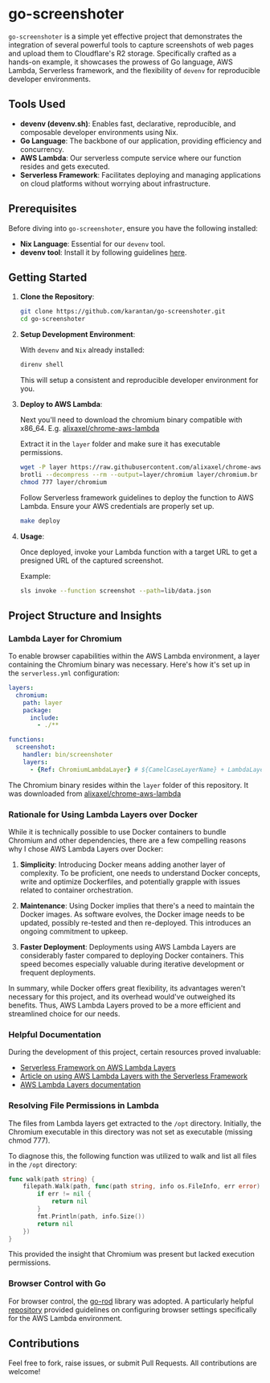 # go-screenshoter

`go-screenshoter` is a simple yet effective project that demonstrates the integration of
several powerful tools to capture screenshots of web pages and upload them to Cloudflare's R2
storage. Specifically crafted as a hands-on example, it showcases the prowess of Go
language, AWS Lambda, Serverless framework, and the flexibility of `devenv` for reproducible
developer environments.

## Tools Used

- **devenv (devenv.sh)**: Enables fast, declarative, reproducible, and composable developer
environments using Nix.
- **Go Language**: The backbone of our application, providing efficiency and concurrency.
- **AWS Lambda**: Our serverless compute service where our function resides and gets executed.
- **Serverless Framework**: Facilitates deploying and managing applications on cloud platforms
without worrying about infrastructure.

## Prerequisites

Before diving into `go-screenshoter`, ensure you have the following installed:

- **Nix Language**: Essential for our `devenv` tool.
- **devenv tool**: Install it by following guidelines [here](devenv.sh).

## Getting Started

1. **Clone the Repository**:

   ```bash
   git clone https://github.com/karantan/go-screenshoter.git
   cd go-screenshoter
   ```

2. **Setup Development Environment**:

   With `devenv` and `Nix` already installed:

   ```bash
   direnv shell
   ```

   This will setup a consistent and reproducible developer environment for you.

3. **Deploy to AWS Lambda**:

   Next you'll need to download the chromium binary compatible with x86_64.
   E.g. [alixaxel/chrome-aws-lambda](https://raw.githubusercontent.com/alixaxel/chrome-aws-lambda/master/bin/chromium.br)

   Extract it in the `layer` folder and make sure it has executable permissions.

   ```bash
   wget -P layer https://raw.githubusercontent.com/alixaxel/chrome-aws-lambda/master/bin/chromium.br
   brotli --decompress --rm --output=layer/chromium layer/chromium.br
   chmod 777 layer/chromium
   ```

   Follow Serverless framework guidelines to deploy the function to AWS Lambda. Ensure
   your AWS credentials are properly set up.

   ```bash
   make deploy
   ```

4. **Usage**:

   Once deployed, invoke your Lambda function with a target URL to get a presigned URL
   of the captured screenshot.

   Example:

   ```bash
   sls invoke --function screenshot --path=lib/data.json
   ```

## Project Structure and Insights

### Lambda Layer for Chromium

To enable browser capabilities within the AWS Lambda environment, a layer containing the
Chromium binary was necessary. Here's how it's set up in the `serverless.yml` configuration:

```yml
layers:
  chromium:
    path: layer
    package:
      include:
        - ./**

functions:
  screenshot:
    handler: bin/screenshoter
    layers:
      - {Ref: ChromiumLambdaLayer} # ${CamelCaseLayerName} + LambdaLayer
```

The Chromium binary resides within the `layer` folder of this repository. It was
downloaded from [alixaxel/chrome-aws-lambda](https://raw.githubusercontent.com/alixaxel/chrome-aws-lambda/master/bin/chromium.br)

### Rationale for Using Lambda Layers over Docker

While it is technically possible to use Docker containers to bundle Chromium and other
dependencies, there are a few compelling reasons why I chose AWS Lambda Layers over Docker:

1. **Simplicity**: Introducing Docker means adding another layer of complexity. To be
proficient, one needs to understand Docker concepts, write and optimize Dockerfiles,
and potentially grapple with issues related to container orchestration.

2. **Maintenance**: Using Docker implies that there's a need to maintain the Docker
images. As software evolves, the Docker image needs to be updated, possibly re-tested
and then re-deployed. This introduces an ongoing commitment to upkeep.

3. **Faster Deployment**: Deployments using AWS Lambda Layers are considerably faster
compared to deploying Docker containers. This speed becomes especially valuable during
iterative development or frequent deployments.

In summary, while Docker offers great flexibility, its advantages weren't necessary for
this project, and its overhead would've outweighed its benefits.
Thus, AWS Lambda Layers proved to be a more efficient and streamlined choice for our needs.

### Helpful Documentation

During the development of this project, certain resources proved invaluable:

- [Serverless Framework on AWS Lambda Layers](https://www.serverless.com/framework/docs/providers/aws/guide/layers/)
- [Article on using AWS Lambda Layers with the Serverless Framework](https://www.serverless.com/blog/publish-aws-lambda-layers-serverless-framework/)
- [AWS Lambda Layers documentation](https://docs.aws.amazon.com/lambda/latest/dg/chapter-layers.html)

### Resolving File Permissions in Lambda

The files from Lambda layers get extracted to the `/opt` directory. Initially, the
Chromium executable in this directory was not set as executable (missing chmod 777).

To diagnose this, the following function was utilized to walk and list all files in the `/opt` directory:

```go
func walk(path string) {
    filepath.Walk(path, func(path string, info os.FileInfo, err error) error {
        if err != nil {
            return nil
        }
        fmt.Println(path, info.Size())
        return nil
    })
}
```

This provided the insight that Chromium was present but lacked execution permissions.

### Browser Control with Go

For browser control, the [go-rod](https://go-rod.github.io/) library was adopted.
A particularly helpful [repository](https://github.com/YoungiiJC/go-rod-aws-lambda/) provided
guidelines on configuring browser settings specifically for the AWS Lambda environment.

## Contributions

Feel free to fork, raise issues, or submit Pull Requests. All contributions are welcome!
